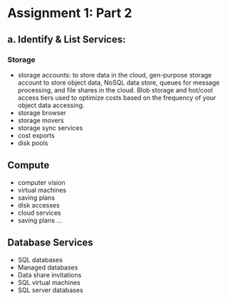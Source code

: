 # Assignment 1: Part 2
## a. Identify & List Services:
### Storage
- storage accounts: to store data in the cloud, gen-purpose storage account to store object data, NoSQL data store, queues for message processing, and file shares in the cloud. Blob storage and hot/cool access tiers used to optimize costs based on the frequency of your object data accessing.
- storage browser
- storage movers
- storage sync services
- cost exports
- disk pools

## Compute
- computer vision
- virtual machines
- saving plans
- disk accesses
- cloud services
- saving plans ...

## Database Services
- SQL databases
- Managed databases
- Data share invitations
- SQL virtual machines
- SQL server databases

